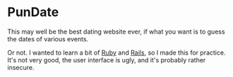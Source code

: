 # PunDate

This may well be the best dating website ever, if what you want is to guess the
dates of various events.

Or not. I wanted to learn a bit of
[Ruby](https://en.wikipedia.org/wiki/Ruby_%28programming_language%29) and
[Rails](https://en.wikipedia.org/wiki/Ruby_on_Rails), so I made this for
practice. It's not very good, the user interface is ugly, and it's probably
rather insecure.
